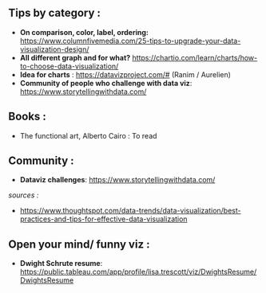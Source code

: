 
## Tips by category :
- **On comparison, color, label, ordering:**  https://www.columnfivemedia.com/25-tips-to-upgrade-your-data-visualization-design/
- **All different graph and for what?** https://chartio.com/learn/charts/how-to-choose-data-visualization/
- **Idea for charts** : https://datavizproject.com/# (Ranim / Aurelien)  
- **Community of people who challenge with data viz**: https://www.storytellingwithdata.com/

## Books :
- The functional art, Alberto Cairo : To read

## Community  : 
- **Dataviz challenges**: https://www.storytellingwithdata.com/

*sources :* 
- https://www.thoughtspot.com/data-trends/data-visualization/best-practices-and-tips-for-effective-data-visualization


## Open your mind/ funny viz  : 
- **Dwight Schrute resume**: https://public.tableau.com/app/profile/lisa.trescott/viz/DwightsResume/DwightsResume
